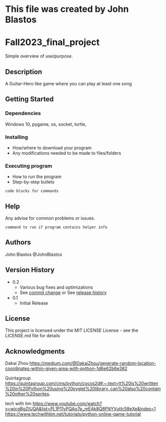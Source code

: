 # This file was created by John Blastos
# Fall2023_final_project

Simple overview of use/purpose.

## Description

A Guitar-Hero like game where you can play at least one song

## Getting Started

### Dependencies

Windows 10, pygame, os, socket, turtle, 

### Installing

* How/where to download your program
* Any modifications needed to be made to files/folders

### Executing program

* How to run the program
* Step-by-step bullets
```
code blocks for commands
```

## Help

Any advise for common problems or issues.
```
command to run if program contains helper info
```

## Authors

John Blastos @JohnBlastos

## Version History

* 0.2
    * Various bug fixes and optimizations
    * See [commit change]() or See [release history]()
* 0.1
    * Initial Release

## License

This project is licensed under the MIT LICENSE License - see the LICENSE.md file for details

## Acknowledgments

Dakai Zhou
https://medium.com/@DakaiZhou/generate-random-location-coordinates-within-given-area-with-python-1d6e62b6e382
 
Quintagroup
https://quintagroup.com/cms/python/cocos2d#:~:text=It%20is%20written%20in%20Python%20using%20pyglet%20library.,can%20also%20contain%20other%20sprites.
 
tech with tim
https://www.youtube.com/watch?v=wicgBgZIUQA&list=PL1P11yPQAo7p_mEAk8Q8FNYVutIc58eXe&index=1
https://www.techwithtim.net/tutorials/python-online-game-tutorial 
